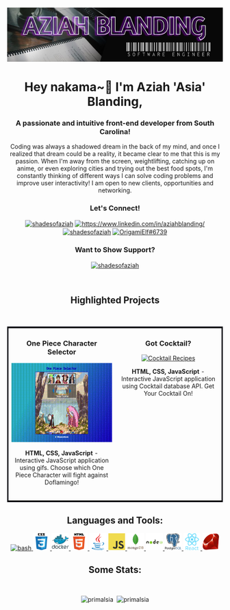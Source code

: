 <p align="center"><img src=https://github.com/Primalsia/Primalsia/blob/main/aziahsbanner1.jpg alt="Aziah's Banner"></p>

<h1 align="center">Hey nakama~👋 I'm Aziah 'Asia' Blanding,</h1>
<h3 align="center">A passionate and intuitive front-end developer from South Carolina!</h3>

<!--Break-->
<p align="center">Coding was always a shadowed dream in the back of my mind, and once I realized that dream could be a reality, it became clear to me that this is my passion. When I'm away from the screen, weightlifting, catching up on anime, or even exploring cities and trying out the best food spots, I'm constantly thinking of different ways I can solve coding problems and improve user interactivity! I am open to new clients, opportunities and networking.</p>

<!--Connect w/Me -->
<h3 align="center">Let's Connect!</h3>
<p align="center">
<a href="https://twitter.com/shadesofaziah" target="blank"><img align="center" src="https://raw.githubusercontent.com/rahuldkjain/github-profile-readme-generator/master/src/images/icons/Social/twitter.svg" alt="shadesofaziah" height="30" width="40" /></a>
<a href="https://linkedin.com/in/https://www.linkedin.com/in/aziahblanding/" target="blank"><img align="center" src="https://raw.githubusercontent.com/rahuldkjain/github-profile-readme-generator/master/src/images/icons/Social/linked-in-alt.svg" alt="https://www.linkedin.com/in/aziahblanding/" height="30" width="40" /></a>
<a href="https://instagram.com/shadesofaziah" target="blank"><img align="center" src="https://raw.githubusercontent.com/rahuldkjain/github-profile-readme-generator/master/src/images/icons/Social/instagram.svg" alt="shadesofaziah" height="30" width="40" /></a>
<a href="https://discord.gg/OrigamiElf#6739" target="blank"><img align="center" src="https://raw.githubusercontent.com/rahuldkjain/github-profile-readme-generator/master/src/images/icons/Social/discord.svg" alt="OrigamiElf#6739" height="30" width="40" /></a></p>

<!--Support-->
<h3 align="center">Want to Show Support?</h3>
<p align="center"><a href="https://www.buymeacoffee.com/shadesofaziah"> <img align="center" src="https://cdn.buymeacoffee.com/buttons/v2/default-yellow.png" height="50" width="210" alt="shadesofaziah" /></a></p><br>

<!-- Future Projects Here -->
<h2 align="center">Highlighted Projects</h2>
<br>
<table bordercolor="#purple">
<tr>
  <td width="50%" valign="top">
    <h3 align="center">One Piece Character Selector</h3>
    <div align="center"><a href='https://onepiecebattleselector.netlify.app/'><img src="https://github.com/Primalsia/Primalsia/blob/main/screen-capture.gif" alt="One-Piece Interactive" height="184px" width="400px"/></a>
      <br>
      <p><strong>HTML, CSS, JavaScript</strong> - Interactive JavaScript application using gifs. Choose which One Piece Character will fight against Doflamingo!</p>
      <br>
  </td>
      <!--2nd Project-->
  <td width="50%" valign="top">
    <h3 align="center">Got Cocktail?</h3>
    <div align="center"><a href='https://primalsia.github.io/GotCocktail.github.io/'><img src="https://github.com/Primalsia/Primalsia/blob/main/gotcocktail.gif" alt="Cocktail Recipes" height="184px" width="400px"/></a>
      <br>
      <p><strong>HTML, CSS, JavaScript</strong> - Interactive JavaScript application using Cocktail database API. Get Your Cocktail On!</p><br>
      <br>
  </td>
</tr>
</table>

<!--End of Projects Display-->
<h2 align="center">Languages and Tools:</h2>
<p align="center"> <a href="https://www.gnu.org/software/bash/" target="_blank" rel="noreferrer"> <img src="https://www.vectorlogo.zone/logos/gnu_bash/gnu_bash-icon.svg" alt="bash" width="40" height="40"/> </a> <a href="https://www.w3schools.com/css/" target="_blank" rel="noreferrer"> <img src="https://raw.githubusercontent.com/devicons/devicon/master/icons/css3/css3-original-wordmark.svg" alt="css3" width="40" height="40"/> </a> <a href="https://www.docker.com/" target="_blank" rel="noreferrer"> <img src="https://raw.githubusercontent.com/devicons/devicon/master/icons/docker/docker-original-wordmark.svg" alt="docker" width="40" height="40"/></a><a href="https://www.w3.org/html/" target="_blank" rel="noreferrer"> <img src="https://raw.githubusercontent.com/devicons/devicon/master/icons/html5/html5-original-wordmark.svg" alt="html5" width="40" height="40"/> </a> <a href="https://www.java.com" target="_blank" rel="noreferrer"> <img src="https://raw.githubusercontent.com/devicons/devicon/master/icons/java/java-original.svg" alt="java" width="40" height="40"/></a><a href="https://developer.mozilla.org/en-US/docs/Web/JavaScript" target="_blank" rel="noreferrer"> <img src="https://raw.githubusercontent.com/devicons/devicon/master/icons/javascript/javascript-original.svg" alt="javascript" width="40" height="40"/></a><a href="https://www.mongodb.com/" target="_blank" rel="noreferrer"> <img src="https://raw.githubusercontent.com/devicons/devicon/master/icons/mongodb/mongodb-original-wordmark.svg" alt="mongodb" width="40" height="40"/></a><a href="https://nodejs.org" target="_blank" rel="noreferrer"> <img src="https://raw.githubusercontent.com/devicons/devicon/master/icons/nodejs/nodejs-original-wordmark.svg" alt="nodejs" width="40" height="40"/> </a> <a href="https://www.postgresql.org" target="_blank" rel="noreferrer"> <img src="https://raw.githubusercontent.com/devicons/devicon/master/icons/postgresql/postgresql-original-wordmark.svg" alt="postgresql" width="40" height="40"/> </a> <a href="https://reactjs.org/" target="_blank" rel="noreferrer"> <img src="https://raw.githubusercontent.com/devicons/devicon/master/icons/react/react-original-wordmark.svg" alt="react" width="40" height="40"/> </a> <a href="https://www.ruby-lang.org/en/" target="_blank" rel="noreferrer"> <img src="https://raw.githubusercontent.com/devicons/devicon/master/icons/ruby/ruby-original.svg" alt="ruby" width="40" height="40"/></a></p>

<!--Stats-->
<h2 align="center">Some Stats:</h2><br>
<p align="center"><img src="https://github-readme-stats.vercel.app/api/top-langs?username=primalsia&show_icons=true&locale=en&layout=compact" height="150" alt="primalsia">&nbsp&nbsp<img src="https://github-readme-stats.vercel.app/api?username=primalsia&show_icons=true&locale=en" height="150" alt="primalsia"/></p>
